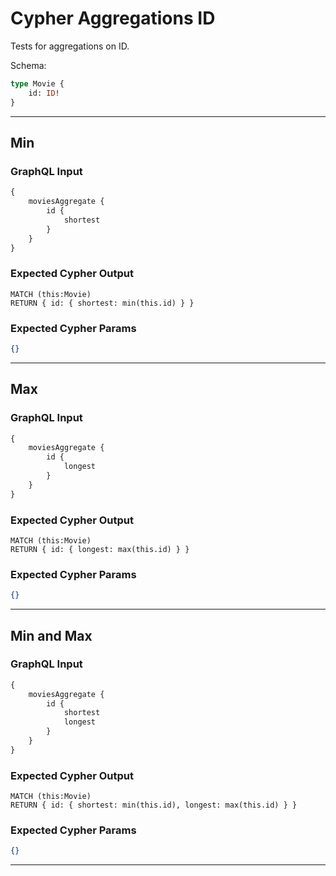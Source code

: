 # Cypher Aggregations ID

Tests for aggregations on ID.

Schema:

```graphql
type Movie {
    id: ID!
}
```

---

## Min

### GraphQL Input

```graphql
{
    moviesAggregate {
        id {
            shortest
        }
    }
}
```

### Expected Cypher Output

```cypher
MATCH (this:Movie)
RETURN { id: { shortest: min(this.id) } }
```

### Expected Cypher Params

```json
{}
```

---

## Max

### GraphQL Input

```graphql
{
    moviesAggregate {
        id {
            longest
        }
    }
}
```

### Expected Cypher Output

```cypher
MATCH (this:Movie)
RETURN { id: { longest: max(this.id) } }
```

### Expected Cypher Params

```json
{}
```

---

## Min and Max

### GraphQL Input

```graphql
{
    moviesAggregate {
        id {
            shortest
            longest
        }
    }
}
```

### Expected Cypher Output

```cypher
MATCH (this:Movie)
RETURN { id: { shortest: min(this.id), longest: max(this.id) } }
```

### Expected Cypher Params

```json
{}
```

---
